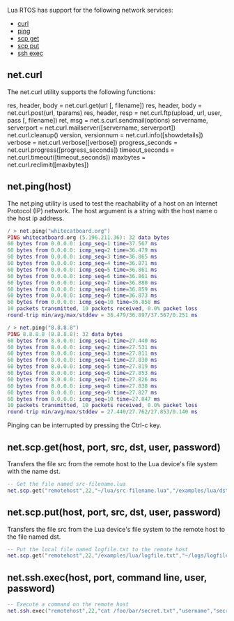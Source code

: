 Lua RTOS has support for the following network services:

* [curl](#curl)
* [ping](#ping)
* [scp get](#netscpgethost-port-src-dst-user-password)
* [scp put](#netscpputhost-port-src-dst-user-password)
* [ssh exec](#netsshexechost-port-command-line-user-password)

## net.curl

The net.curl utility supports the following functions:

res, header, body = net.curl.get(url [, filename])
res, header, body = net.curl.post(url, tparams)
res, header, resp = net.curl.ftp(upload, url, user, pass [, filename])
ret, msg = net.s.curl.sendmail(options)
servername, serverport = net.curl.mailserver([servername, serverport])
net.curl.cleanup()
version, versionnum = net.curl.info([showdetails])
verbose = net.curl.verbose([verbose])
progress_seconds = net.curl.progress([progress_seconds])
timeout_seconds = net.curl.timeout([timeout_seconds])
maxbytes = net.curl.reclimit([maxbytes])

## net.ping(host)

The net.ping utility is used to test the reachability of a host on an Internet Protocol (IP) network. The host argument is a string with the host name o the host ip address.

```lua
/ > net.ping("whitecatboard.org")
PING whitecatboard.org (5.196.211.36): 32 data bytes
60 bytes from 0.0.0.0: icmp_seq=1 time=37.567 ms
60 bytes from 0.0.0.0: icmp_seq=2 time=36.479 ms
60 bytes from 0.0.0.0: icmp_seq=3 time=36.865 ms
60 bytes from 0.0.0.0: icmp_seq=4 time=36.871 ms
60 bytes from 0.0.0.0: icmp_seq=5 time=36.861 ms
60 bytes from 0.0.0.0: icmp_seq=6 time=36.861 ms
60 bytes from 0.0.0.0: icmp_seq=7 time=36.880 ms
60 bytes from 0.0.0.0: icmp_seq=8 time=36.859 ms
60 bytes from 0.0.0.0: icmp_seq=9 time=36.873 ms
60 bytes from 0.0.0.0: icmp_seq=10 time=36.858 ms
10 packets transmitted, 10 packets received, 0.0% packet loss
round-trip min/avg/max/stddev = 36.479/36.897/37.567/0.251 ms
```

```lua
/ > net.ping("8.8.8.8")
PING 8.8.8.8 (8.8.8.8): 32 data bytes
60 bytes from 8.0.0.0: icmp_seq=1 time=27.440 ms
60 bytes from 8.0.0.0: icmp_seq=2 time=27.531 ms
60 bytes from 8.0.0.0: icmp_seq=3 time=27.811 ms
60 bytes from 8.0.0.0: icmp_seq=4 time=27.830 ms
60 bytes from 8.0.0.0: icmp_seq=5 time=27.819 ms
60 bytes from 8.0.0.0: icmp_seq=6 time=27.853 ms
60 bytes from 8.0.0.0: icmp_seq=7 time=27.826 ms
60 bytes from 8.0.0.0: icmp_seq=8 time=27.838 ms
60 bytes from 8.0.0.0: icmp_seq=9 time=27.827 ms
60 bytes from 8.0.0.0: icmp_seq=10 time=27.847 ms
10 packets transmitted, 10 packets received, 0.0% packet loss
round-trip min/avg/max/stddev = 27.440/27.762/27.853/0.140 ms
```

Pinging can be interrupted by pressing the Ctrl-c key.

## net.scp.get(host, port, src, dst, user, password)

Transfers the file src from the remote host to the Lua device's file system with the name dst.

```lua
-- Get the file named src-filename.lua
net.scp.get("remotehost",22,"~/lua/src-filename.lua","/examples/lua/dst-filename.lua","username","secretpass")
```

## net.scp.put(host, port, src, dst, user, password)

Transfers the file src from the Lua device's file system to the remote host to the file named dst.

```lua
-- Put the local file named logfile.txt to the remote host
net.scp.get("remotehost",22,"/examples/lua/logfile.txt","~/logs/logfile.txt","username","secretpass")
```

## net.ssh.exec(host, port, command line, user, password)

```lua
-- Execute a command on the remote host
net.ssh.exec("remotehost",22,"cat /foo/bar/secret.txt","username","secretpass")
```

